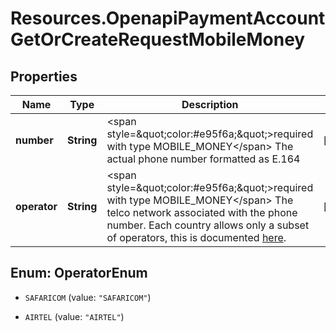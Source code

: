# Resources.OpenapiPaymentAccountGetOrCreateRequestMobileMoney

## Properties

Name | Type | Description | Notes
------------ | ------------- | ------------- | -------------
**number** | **String** | &lt;span style&#x3D;\&quot;color:#e95f6a;\&quot;&gt;required with type MOBILE_MONEY&lt;/span&gt;  The actual phone number formatted as E.164 | [optional] 
**operator** | **String** | &lt;span style&#x3D;\&quot;color:#e95f6a;\&quot;&gt;required with type MOBILE_MONEY&lt;/span&gt;  The telco network associated with the phone number. Each country allows only a subset of operators, this is documented [here](post_payment-accounts#mobile-money). | [optional] 



## Enum: OperatorEnum


* `SAFARICOM` (value: `"SAFARICOM"`)

* `AIRTEL` (value: `"AIRTEL"`)




